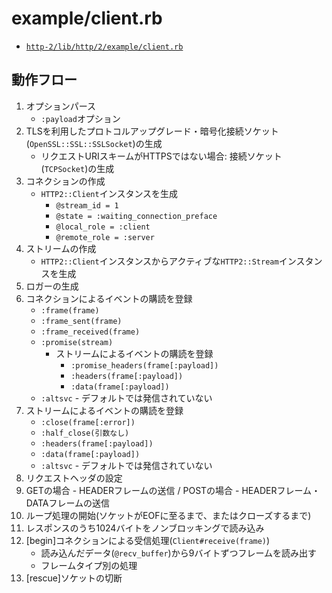 # example/client.rb
- [`http-2/lib/http/2/example/client.rb`](https://github.com/igrigorik/http-2/blob/master/lib/http/2/example/client.rb)

## 動作フロー
1. オプションパース
    - `:payload`オプション
2. TLSを利用したプロトコルアップグレード・暗号化接続ソケット(`OpenSSL::SSL::SSLSocket`)の生成
    - リクエストURIスキームがHTTPSではない場合: 接続ソケット(`TCPSocket`)の生成
3. コネクションの作成
    - `HTTP2::Client`インスタンスを生成
      - `@stream_id = 1`
      - `@state = :waiting_connection_preface`
      - `@local_role = :client`
      - `@remote_role = :server`
4. ストリームの作成
    - `HTTP2::Client`インスタンスからアクティブな`HTTP2::Stream`インスタンスを生成
5. ロガーの生成
6. コネクションによるイベントの購読を登録
    - `:frame(frame)`
    - `:frame_sent(frame)`
    - `:frame_received(frame)`
    - `:promise(stream)`
      - ストリームによるイベントの購読を登録
        - `:promise_headers(frame[:payload])`
        - `:headers(frame[:payload])`
        - `:data(frame[:payload])`
    - `:altsvc` - デフォルトでは発信されていない
7. ストリームによるイベントの購読を登録
    - `:close(frame[:error])`
    - `:half_close(引数なし)`
    - `:headers(frame[:payload])`
    - `:data(frame[:payload])`
    - `:altsvc` - デフォルトでは発信されていない
8. リクエストヘッダの設定
9. GETの場合 - HEADERフレームの送信 / POSTの場合 - HEADERフレーム・DATAフレームの送信
10. ループ処理の開始(ソケットがEOFに至るまで、またはクローズするまで)
11. レスポンスのうち1024バイトをノンブロッキングで読み込み
12. [begin]コネクションによる受信処理(`Client#receive(frame)`)
    - 読み込んだデータ(`@recv_buffer`)から9バイトずつフレームを読み出す
    - フレームタイプ別の処理
13. [rescue]ソケットの切断
